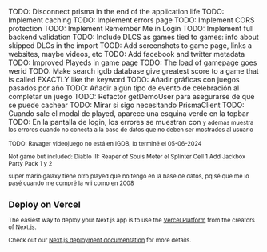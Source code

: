 TODO: Disconnect prisma in the end of the application life
TODO: Implement caching
TODO: Implement errors page
TODO: Implement CORS protection
TODO: Implement Remember Me in Login
TODO: Implement full backend validation
TODO: Include DLCS as games tied to games: info about skipped DLCs in the import
TOOD: Add screenshots to game page, links a websites, maybe videos, etc
TODO: Add facebook and twitter metadata
TODO: Improved Playeds in game page
TODO: The load of gamepage goes werid
TODO: Make search igdb database give greatest score to a game that is called EXACTLY like the keyword
TODO: Añadir gráficas con juegos pasados por año
TODO: Añadir algún tipo de evento de celebración al completar un juego
TODO: Refactor getDemoUser para asegurarse de que se puede cachear
TODO: Mirar si sigo necesitando PrismaClient
TODO: Cuando sale el modal de played, aparece una esquina verde en la topbar
TODO: En la pantalla de login, los errores se muestran con <small> y además muestra los errores cuando no conecta a la base de datos que no deben ser mostrados al usuario

TODO: Ravager videojuego no está en IGDB, lo terminé el 05-06-2024

Not game but included:
Diablo III: Reaper of Souls
Meter el Splinter Cell 1
Add Jackbox Party Pack 1 y 2

super mario galaxy tiene otro played que no tengo en la base de datos, pq sé que me lo pasé cuando me compré la wii como en 2008

## Deploy on Vercel

The easiest way to deploy your Next.js app is to use the [Vercel Platform](https://vercel.com/new?utm_medium=default-template&filter=next.js&utm_source=create-next-app&utm_campaign=create-next-app-readme) from the creators of Next.js.

Check out our [Next.js deployment documentation](https://nextjs.org/docs/deployment) for more details.
